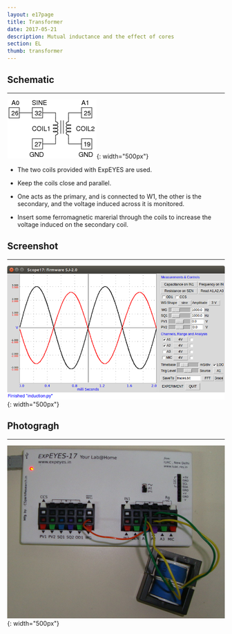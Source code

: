 ```yaml
---
layout: e17page
title: Transformer
date: 2017-05-21
description: Mutual inductance and the effect of cores
section: EL
thumb: transformer
---
```

## Schematic
___
![](images/schematics/transformer.png){: width="500px"}

- The two coils provided with ExpEYES are used.
- Keep the coils close and parallel.
- One acts as the primary, and is connected to W1, the other is the secondary, and the voltage induced across it is monitored.

- Insert some ferromagnetic marerial through the coils to increase the
voltage induced on the secondary coil.
## Screenshot
___
![](images/screenshots/transformer.png){: width="500px"}
## Photogragh
___
![](images/photographs/transformer.jpg){: width="500px"}

